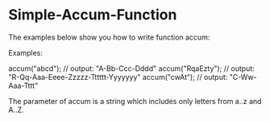 # Simple-Accum-Function

The examples below show you how to write function accum:

Examples:

accum("abcd");    // output: "A-Bb-Ccc-Dddd"
accum("RqaEzty"); // output: "R-Qq-Aaa-Eeee-Zzzzz-Tttttt-Yyyyyyy"
accum("cwAt");    // output: "C-Ww-Aaa-Tttt"

The parameter of accum is a string which includes only letters from a..z and A..Z.
